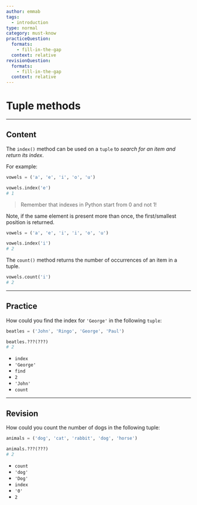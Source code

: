 ```yaml
---
author: emmab
tags:
  - introduction
type: normal
category: must-know
practiceQuestion:
  formats:
    - fill-in-the-gap
  context: relative
revisionQuestion:
  formats:
    - fill-in-the-gap
  context: relative
---
```


# Tuple methods


---

## Content

The `index()` method can be used on a `tuple` to *search for an item and return its index*.

For example:

```python
vowels = ('a', 'e', 'i', 'o', 'u')

vowels.index('e')
# 1
```

> Remember that indexes in Python start from 0 and not 1!

Note, if the same element is present more than once, the first/smallest position is returned.

```python
vowels = ('a', 'e', 'i', 'i', 'o', 'u')

vowels.index('i')
# 2
```

The `count()` method returns the number of occurrences of an item in a tuple.

```python
vowels.count('i')
# 2
```


---

## Practice

How could you find the index for `'George'` in the following `tuple`:

```python
beatles = ('John', 'Ringo', 'George', 'Paul')

beatles.???(???)
# 2
```

- `index`
- `'George'`
- `find`
- `2`
- `'John'`
- `count`


---

## Revision

How could you count the number of dogs in the following tuple:

```python
animals = ('dog', 'cat', 'rabbit', 'dog', 'horse')

animals.???(???)
# 2
```

- `count`
- `'dog'`
- `'Dog'`
- `index`
- `'0'`
- `2`
